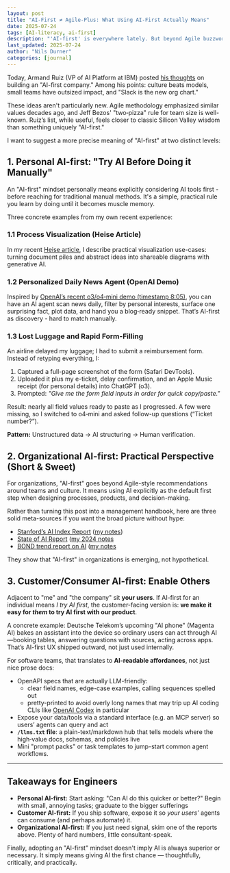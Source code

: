 ```yaml
---
layout: post
title: "AI-First ≠ Agile-Plus: What Using AI-First Actually Means"
date: 2025-07-24
tags: [AI-literacy, ai-first]
description: "'AI-first' is everywhere lately. But beyond Agile buzzwords and Bezos' pizza teams, what does AI-first actually mean for engineers in practice?"
last_updated: 2025-07-24
author: "Nils Durner"
categories: [journal]
---
```


Today, Armand Ruiz (VP of AI Platform at IBM) posted [his thoughts](https://www.linkedin.com/posts/armand-ruiz_thoughts-on-how-to-build-an-ai-first-company-activity-7354103116046196737-7kq8) on building an "AI-first company." Among his points: culture beats models, small teams have outsized impact, and "Slack is the new org chart."

These ideas aren't particularly new. Agile methodology emphasized similar values decades ago, and Jeff Bezos' "two‑pizza" rule for team size is well-known. Ruiz’s list, while useful, feels closer to classic Silicon Valley wisdom than something uniquely "AI-first."

I want to suggest a more precise meaning of "AI-first" at two distinct levels:

## 1. Personal AI-first: "Try AI Before Doing it Manually"

An "AI-first" mindset personally means explicitly considering AI tools first - before reaching for traditional manual methods. It's a simple, practical rule you learn by doing until it becomes muscle memory.

Three concrete examples from my own recent experience:

### 1.1 Process Visualization (Heise Article)

In my recent [Heise article](https://www.heise.de/ratgeber/Prozessvisualisierung-mit-generativer-KI-im-Praxistest-10266093.html), I describe practical visualization use-cases: turning document piles and abstract ideas into shareable diagrams with generative AI.

### 1.2 Personalized Daily News Agent (OpenAI Demo)

Inspired by [OpenAI’s recent o3/o4‑mini demo (timestamp 8:05)](https://www.youtube.com/watch?v=sq8GBPUb3rk&t=486s), you can have an AI agent scan news daily, filter by personal interests, surface one surprising fact, plot data, and hand you a blog‑ready snippet. That’s AI-first as discovery - hard to match manually.

### 1.3 Lost Luggage and Rapid Form-Filling

An airline delayed my luggage; I had to submit a reimbursement form. Instead of retyping everything, I:

1. Captured a full-page screenshot of the form (Safari DevTools).
2. Uploaded it plus my e-ticket, delay confirmation, and an Apple Music receipt (for personal details) into ChatGPT (o3).
3. Prompted: _"Give me the form field inputs in order for quick copy/paste."_  

Result: nearly all field values ready to paste as I progressed. A few were missing, so I switched to o4‑mini and asked follow-up questions (“Ticket number?”).

**Pattern:** Unstructured data → AI structuring → Human verification.

## 2. Organizational AI-first: Practical Perspective (Short & Sweet)

For organizations, "AI-first" goes beyond Agile-style recommendations around teams and culture. It means using AI explicitly as the default first step when designing processes, products, and decision-making.

Rather than turning this post into a management handbook, here are three solid meta-sources if you want the broad picture without hype:

- [Stanford’s AI Index Report](https://aiindex.stanford.edu/report/) ([my notes](stanford-ai-index.md))
- [State of AI Report](https://www.stateof.ai) ([my 2024 notes](state-of-ai-report)
- [BOND trend report on AI](https://www.bondcap.com/reports/tai) ([my notes](bond-2025-ai-trends-report)

They show that "AI-first" in organizations is emerging, not hypothetical.

## 3. Customer/Consumer AI-first: Enable Others

Adjacent to "me" and "the company" sit **your users**. If AI-first for an individual means *I try AI first*, the customer-facing version is: **we make it easy for *them* to try AI first with our product**.

A concrete example: Deutsche Telekom’s upcoming "AI phone" (Magenta AI) bakes an assistant into the device so ordinary users can act through AI—booking tables, answering questions with sources, acting across apps. That’s AI-first UX shipped outward, not just used internally.

For software teams, that translates to **AI-readable affordances**, not just nice prose docs:

- OpenAPI specs that are actually LLM-friendly:
    - clear field names, edge-case examples, calling sequences spelled out
    - pretty-printed to avoid overly long names that may trip up AI coding CLIs like [OpenAI Codex](openai-codex-web) in particular
- Expose your data/tools via a standard interface (e.g. an MCP server) so users’ agents can query and act
- **`/llms.txt` file**: a plain-text/markdown hub that tells models where the high‑value docs, schemas, and policies live
- Mini "prompt packs" or task templates to jump-start common agent workflows.

---

## Takeaways for Engineers

- **Personal AI-first:** Start asking: "Can AI do this quicker or better?" Begin with small, annoying tasks; graduate to the bigger sufferings
- **Customer AI-first:** If you ship software, expose it so *your users’* agents can consume (and perhaps automate) it.
- **Organizational AI-first:** If you just need signal, skim one of the reports above. Plenty of hard numbers, little consultant-speak.

Finally, adopting an "AI-first" mindset doesn't imply AI is always superior or necessary. It simply means giving AI the first chance — thoughtfully, critically, and practically.
